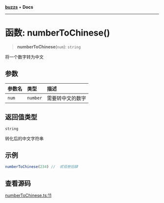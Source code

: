 [**buzzs**](../README.md) • **Docs**

***

# 函数: numberToChinese()

> **numberToChinese**(`num`): `string`

将一个数字转为中文

## 参数

| 参数名 | 类型 | 描述 |
| :------ | :------ | :------ |
| `num` | `number` | 需要转中文的数字 |

## 返回值类型

`string`

转化后的中文字符串

## 示例

```ts
numberToChinese(234) //  贰佰叁拾肆
```

## 查看源码

[numberToChinese.ts:11](https://github.com/Leexiaop/buzz/blob/cc7ebdce95907736175ef75943200be67c26217f/src/numberToChinese.ts#L11)
